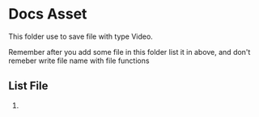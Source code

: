 # Docs Asset
This folder use to save file with type Video.

Remember after you add some file in this folder list it in above, and don't remeber write file name with file functions

## List File
1. 